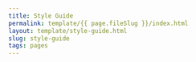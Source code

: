 ```yaml
---
title: Style Guide
permalink: template/{{ page.fileSlug }}/index.html
layout: template/style-guide.html
slug: style-guide
tags: pages
---
```



